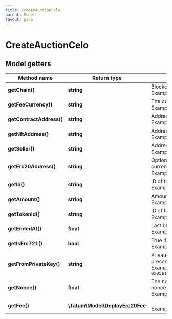 ```yaml
---
title: CreateAuctionCelo
parent: Model
layout: page
---
```


# CreateAuctionCelo

## Model getters

Method name | Return type | Description | Notes
------------ | ------------- | ------------- | -------------
**getChain()** | **string** | Blockchain to work with. <br>Example: `CELO` |
**getFeeCurrency()** | **string** | The currency in which the transaction fee will be paid <br>Example: `null` |
**getContractAddress()** | **string** | Address of the auction smart contract. <br>Example: `0x687422eEA2cB73B5d3e242bA5456b782919AFc85` |
**getNftAddress()** | **string** | Address of the NFT asset to sell smart contract. <br>Example: `0x687422eEA2cB73B5d3e242bA5456b782919AFc85` |
**getSeller()** | **string** | Address of the seller of the NFT asset. <br>Example: `0x687422eEA2cB73B5d3e242bA5456b782919AFc85` |
**getErc20Address()** | **string** | Optional address of the ERC20 token, which will be used as a selling currency of the NFT. <br>Example: `0x687422eEA2cB73B5d3e242bA5456b782919AFc85` | [optional]
**getId()** | **string** | ID of the auction. It's up to the developer to generate unique ID <br>Example: `null` |
**getAmount()** | **string** | Amount of the assets to be sent. For ERC-721 tokens, enter 1. <br>Example: `1` | [optional]
**getTokenId()** | **string** | ID of token, if transaction is for ERC-721 or ERC-1155. <br>Example: `100000` |
**getEndedAt()** | **float** | Last block, where auction accepts bids. <br>Example: `100000` |
**getIsErc721()** | **bool** | True if asset is NFT of type ERC721, false if ERC1155. <br>Example: `true` |
**getFromPrivateKey()** | **string** | Private key of sender address. Private key, or signature Id must be present. <br>Example: `0x05e150c73f1920ec14caa1e0b6aa09940899678051a78542840c2668ce5080c2` |
**getNonce()** | **float** | The nonce to be set to the transaction; if not present, the last known nonce will be used <br>Example: `1` | [optional]
**getFee()** | [**\Tatum\Model\DeployErc20Fee**](../DeployErc20Fee) |  <br>Example: `null` | [optional]

